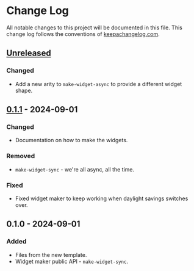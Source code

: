# Change Log
All notable changes to this project will be documented in this file. This change log follows the conventions of [keepachangelog.com](http://keepachangelog.com/).

## [Unreleased]
### Changed
- Add a new arity to `make-widget-async` to provide a different widget shape.

## [0.1.1] - 2024-09-01
### Changed
- Documentation on how to make the widgets.

### Removed
- `make-widget-sync` - we're all async, all the time.

### Fixed
- Fixed widget maker to keep working when daylight savings switches over.

## 0.1.0 - 2024-09-01
### Added
- Files from the new template.
- Widget maker public API - `make-widget-sync`.

[Unreleased]: https://github.com/skipper/skipper/compare/0.1.1...HEAD
[0.1.1]: https://github.com/skipper/skipper/compare/0.1.0...0.1.1
